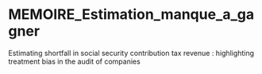 # MEMOIRE_Estimation_manque_a_gagner
Estimating shortfall in social security contribution tax revenue : highlighting treatment bias in the audit of companies
